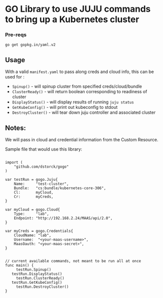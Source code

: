 
# GO Library to use JUJU commands to bring up a Kubernetes cluster

### Pre-reqs

`go get gopkg.in/yaml.v2`

## Usage

With a valid `manifest.yaml` to pass along creds and cloud info, this can be used for :

- `Spinup()` - will spinup cluster from specified creds/cloud/bundle
- `ClusterReady()` - will return boolean corresponding to readiness of cluster
- `DisplayStatus()` - will display results of running `juju status`
- `GetKubeConfig()` - will print out kubeconfig to stdout
- `DestroyCluster()` - will tear down juju controller and associated cluster

## Notes:

We will pass in cloud and credential information from the Custom Resource.

Sample file that would use this library:

```package main

import (
	"github.com/dstorck/gogo"
)

var testRun = gogo.Juju{
	Name:     "test-cluster",
	Bundle:   "cs:bundle/kubernetes-core-306",
	Cl:       myCloud,
	Cr:       myCreds,
}

var myCloud = gogo.Cloud{
	Type:     "lab",
	Endpoint: "http://192.168.2.24/MAAS/api/2.0",
}

var myCreds = gogo.Credentials{
	CloudName: "lab",
	Username:  "<your-maas-username>",
	MaasOauth: "<your-maas-secret>",
}


// current available commands, not meant to be run all at once
func main() {
	 testRun.Spinup()
   testRun.DisplayStatus()
	 testRun.ClusterReady()
   testRun.GetKubeConfig()
	 testRun.DestroyCluster()
}
```
